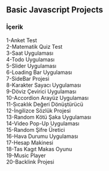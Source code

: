 ## Basic Javascript Projects

### İçerik
1-Anket Test <br>
2-Matematik Quiz Test <br>
3-Saat Uygulaması <br>
4-Todo Uygulaması <br>
5-Slider Uygulaması <br>
6-Loading Bar Uygulaması <br>
7-SideBar Projesi <br>
8-Karakter Sayacı Uygulaması <br>
9-Döviz Çevirici Uygulaması <br>
10-Accordion Arayüz Uygulaması <br>
11-Sıcaklık Değeri Dönüştürücü <br>
12-İngilizce Sözlük Projesi <br>
13-Random Kötü Şaka Uygulaması <br>
14-Video Pop-Up Uygulaması <br>
15-Random Şifre Üretici <br>
16-Hava Durumu Uygulaması <br>
17-Hesap Makinesi <br>
18-Tas Kagıt Makas Oyunu <br>
19-Music Player <br>
20-Backlink Projesi <br>
